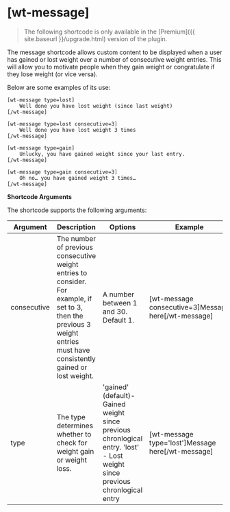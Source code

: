 # [wt-message]

> The following shortcode is only available in the [Premium]({{ site.baseurl }}/upgrade.html) version of the plugin.

The message shortcode allows custom content to be displayed when a user has gained or lost weight over a number of consecutive weight entries. This will allow you to motivate people when they gain weight or congratulate if they lose weight (or vice versa).

Below are some examples of its use:

    [wt-message type=lost]
        Well done you have lost weight (since last weight)
    [/wt-message]

    [wt-message type=lost consecutive=3] 
        Well done you have lost weight 3 times
    [/wt-message]

    [wt-message type=gain]
        Unlucky, you have gained weight since your last entry.
    [/wt-message]
    
    [wt-message type=gain consecutive=3]
        Oh no… you have gained weight 3 times…
    [/wt-message]


**Shortcode Arguments**
 
The shortcode supports the following arguments:
 
| Argument | Description | Options | Example |
|--|--|--|--|
|consecutive|The number of previous consecutive weight entries to consider. For example, if set to 3, then the previous 3 weight entries must have consistently gained or lost weight.|A number between 1 and 30. Default 1.|[wt-message consecutive=3]Message here[/wt-message]
|type|The type determines whether to check for weight gain or weight loss.|'gained' (default)- Gained weight since previous chronlogical entry. 'lost' - Lost weight since previous chronlogical entry|[wt-message type='lost']Message here[/wt-message]

			

			